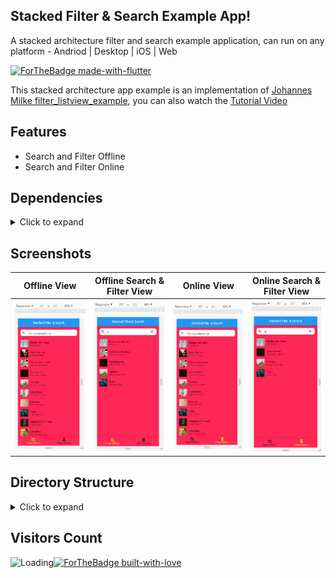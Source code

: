 ## Stacked Filter & Search Example App! 

 A stacked architecture filter and search example application, can run on any platform - Andriod | Desktop | iOS | Web

<!-- ## Download App
<a href="https://drive.google.com/open?id=1UDfFS1UfB4gMBNcsCHrU0tFw55IE9s9Q"><img src="https://play.google.com/intl/en_us/badges/static/images/badges/en_badge_web_generic.png" width="200"></img></a> -->

[![ForTheBadge made-with-flutter](https://img.shields.io/badge/flutter-made%20with%20flutter-blue.svg)](https://flutter.dev)

This stacked architecture app example is an implementation of [Johannes Milke filter_listview_example](https://github.com/JohannesMilke/filter_listview_example), you can also watch the [Tutorial Video](https://www.youtube.com/watch?v=oFZIwBudIj0) 

## Features
* Search and Filter Offline
* Search and Filter Online

## Dependencies
<details>
     <summary> Click to expand </summary>
     
* [stacked](https://pub.dev/packages/stacked)
* [http](https://pub.dev/packages/http)
* [animations](https://pub.dev/packages/animations)
* [google_fonts](https://pub.dev/packages/google_fonts)
     
</details>

## Screenshots

Offline View               |  Offline Search & Filter View               | Online View               |  Online Search & Filter View
:-------------------------:|:-------------------------:|:-------------------------:|:-------------------------:
![](https://github.com/isaacadariku/stacked_filter_search_example_app/blob/master/screenshots/flutter_01.png?raw=true)|![](https://github.com/isaacadariku/stacked_filter_search_example_app/blob/master/screenshots/flutter_02.png?raw=true)|![](https://github.com/isaacadariku/stacked_filter_search_example_app/blob/master/screenshots/flutter_03.png?raw=true)|![](https://github.com/isaacadariku/stacked_filter_search_example_app/blob/master/screenshots/flutter_04.png?raw=true)|

## Directory Structure
<details>
     <summary> Click to expand </summary>
  
```
|-- lib
|   |-- app
|   |   '-- locator.dart
|   |-- core
|   |   |-- model
|   |   |  '-- book_model.dart
|   |-- '-- services
|   |     |-- book_api_service.dart
|   |     '-- book_offline_service.dart
|   |-- ui
|   |   |-- shared
|   |   |   |-- widget
|   |   |   |    '-- search_textfield_widget.dart
|   |   |   |-- const_color.dart
|   |   |   |-- const_text_style.dart
|   |   |   '-- screen_size.dart
|   |   |-- views
|   |   |   |-- local_list_view
|   |   |   |    |-- local_list_view.dart
|   |   |   |    '-- local_list_viewmodel.dart
|   |   |   |-- main
|   |   |   |    |-- main_view.dart
|   |   |   |    '-- main_viewmodel.dart
|   |   |   |-- remote_list_view
|   |   |   |    |-- remote_view.dart
|   |   |   |    '-- remote_viewmodel.dart
|   |-- main.dart
|-- pubspec.yaml
```

</details>
     
## Visitors Count

<img align="left" src = "https://profile-counter.glitch.me/stacked_filter_search_example_app/count.svg" alt ="Loading">

[![ForTheBadge built-with-love](http://ForTheBadge.com/images/badges/built-with-love.svg)](https://github.com/isaacadariku/)